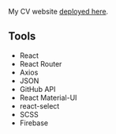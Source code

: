 My CV website [deployed here](https://o-savka.firebaseapp.com/).

## Tools

- React
- React Router
- Axios
- JSON
- GitHub API
- React Material-UI
- react-select
- SCSS
- Firebase


